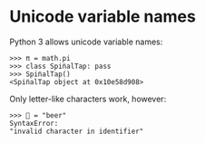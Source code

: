 # Unicode variable names

Python 3 allows unicode variable names:
```
>>> π = math.pi
>>> class Spin̈alTap: pass
>>> Spin̈alTap()
<Spin̈alTap object at 0x10e58d908>
```

Only letter-like characters work, however:

```
>>> 🍺 = "beer"
SyntaxError:
"invalid character in identifier"
```